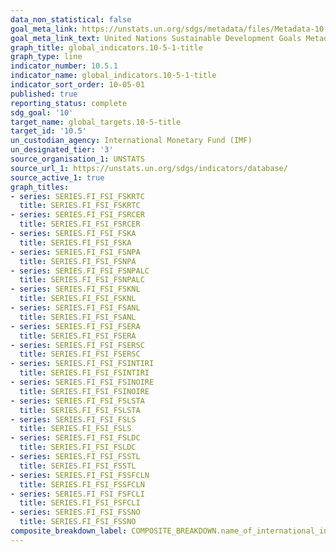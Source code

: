 ```yaml
---
data_non_statistical: false
goal_meta_link: https://unstats.un.org/sdgs/metadata/files/Metadata-10-05-01.pdf
goal_meta_link_text: United Nations Sustainable Development Goals Metadata (pdf 564kB)
graph_title: global_indicators.10-5-1-title
graph_type: line
indicator_number: 10.5.1
indicator_name: global_indicators.10-5-1-title
indicator_sort_order: 10-05-01
published: true
reporting_status: complete
sdg_goal: '10'
target_name: global_targets.10-5-title
target_id: '10.5'
un_custodian_agency: International Monetary Fund (IMF)
un_designated_tier: '3'
source_organisation_1: UNSTATS
source_url_1: https://unstats.un.org/sdgs/indicators/database/
source_active_1: true
graph_titles:
- series: SERIES.FI_FSI_FSKRTC
  title: SERIES.FI_FSI_FSKRTC
- series: SERIES.FI_FSI_FSRCER
  title: SERIES.FI_FSI_FSRCER
- series: SERIES.FI_FSI_FSKA
  title: SERIES.FI_FSI_FSKA
- series: SERIES.FI_FSI_FSNPA
  title: SERIES.FI_FSI_FSNPA
- series: SERIES.FI_FSI_FSNPALC
  title: SERIES.FI_FSI_FSNPALC
- series: SERIES.FI_FSI_FSKNL
  title: SERIES.FI_FSI_FSKNL
- series: SERIES.FI_FSI_FSANL
  title: SERIES.FI_FSI_FSANL
- series: SERIES.FI_FSI_FSERA
  title: SERIES.FI_FSI_FSERA
- series: SERIES.FI_FSI_FSERSC
  title: SERIES.FI_FSI_FSERSC
- series: SERIES.FI_FSI_FSINTIRI
  title: SERIES.FI_FSI_FSINTIRI
- series: SERIES.FI_FSI_FSINOIRE
  title: SERIES.FI_FSI_FSINOIRE
- series: SERIES.FI_FSI_FSLSTA
  title: SERIES.FI_FSI_FSLSTA
- series: SERIES.FI_FSI_FSLS
  title: SERIES.FI_FSI_FSLS
- series: SERIES.FI_FSI_FSLDC
  title: SERIES.FI_FSI_FSLDC
- series: SERIES.FI_FSI_FSSTL
  title: SERIES.FI_FSI_FSSTL
- series: SERIES.FI_FSI_FSSFCLN
  title: SERIES.FI_FSI_FSSFCLN
- series: SERIES.FI_FSI_FSFCLI
  title: SERIES.FI_FSI_FSFCLI
- series: SERIES.FI_FSI_FSSNO
  title: SERIES.FI_FSI_FSSNO
composite_breakdown_label: COMPOSITE_BREAKDOWN.name_of_international_institution
---
```

